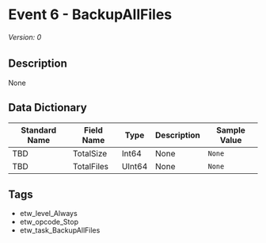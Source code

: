 # Event 6 - BackupAllFiles
###### Version: 0

## Description
None

## Data Dictionary
|Standard Name|Field Name|Type|Description|Sample Value|
|---|---|---|---|---|
|TBD|TotalSize|Int64|None|`None`|
|TBD|TotalFiles|UInt64|None|`None`|

## Tags
* etw_level_Always
* etw_opcode_Stop
* etw_task_BackupAllFiles